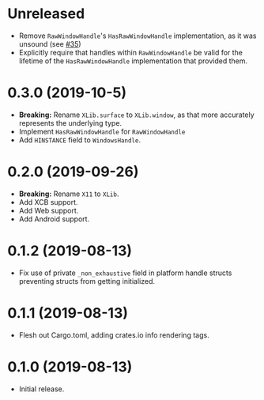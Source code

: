 # Unreleased

* Remove `RawWindowHandle`'s `HasRawWindowHandle` implementation, as it was unsound (see [#35](https://github.com/rust-windowing/raw-window-handle/issues/35))
* Explicitly require that handles within `RawWindowHandle` be valid for the lifetime of the `HasRawWindowHandle` implementation that provided them.

# 0.3.0 (2019-10-5)

* **Breaking:** Rename `XLib.surface` to `XLib.window`, as that more accurately represents the underlying type.
* Implement `HasRawWindowHandle` for `RawWindowHandle`
* Add `HINSTANCE` field to `WindowsHandle`.

# 0.2.0 (2019-09-26)

* **Breaking:** Rename `X11` to `XLib`.
* Add XCB support.
* Add Web support.
* Add Android support.

# 0.1.2 (2019-08-13)

* Fix use of private `_non_exhaustive` field in platform handle structs preventing structs from getting initialized.

# 0.1.1 (2019-08-13)

* Flesh out Cargo.toml, adding crates.io info rendering tags.

# 0.1.0 (2019-08-13)

* Initial release.
